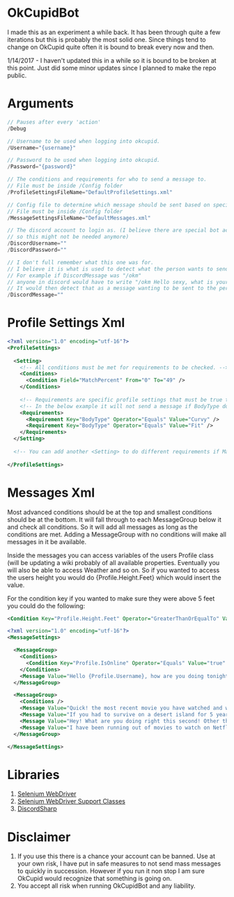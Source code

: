 # OkCupidBot
I made this as an experiment a while back. It has been through quite a few iterations but this is probably the most solid one. Since things tend to change on OkCupid quite often it is bound to break every now and then.

1/14/2017 - I haven't updated this in a while so it is bound to be broken at this point. Just did some minor updates since I planned to make the repo public.

# Arguments
```csharp
// Pauses after every 'action'
/Debug

// Username to be used when logging into okcupid.
/Username="{username}"

// Password to be used when logging into okcupid.
/Password="{password}"

// The conditions and requirements for who to send a message to.
// File must be inside /Config folder
/ProfileSettingsFileName="DefaultProfileSettings.xml"

// Config file to determine which message should be sent based on special cases.
// File must be inside /Config folder
/MessageSettingsFileName="DefaultMessages.xml"

// The discord account to login as. (I believe there are special bot accounts that can be used,
// so this might not be needed anymore)
/DiscordUsername=""
/DiscordPassword=""

// I don't full remember what this one was for.
// I believe it is what is used to detect what the person wants to send from discord.
// For example if DiscordMessage was "/okm"
// anyone in discord would have to write "/okm Hello sexy, what is your favorite thing to do"
// It would then detect that as a message wanting to be sent to the person.
/DiscordMessage=""
```

# Profile Settings Xml
```xml
<?xml version="1.0" encoding="utf-16"?>
<ProfileSettings>
  
  <Setting>
    <!-- All conditions must be met for requirements to be checked. -->
    <Conditions>
      <Condition Field="MatchPercent" From="0" To="49" />
    </Conditions>
    
    <!-- Requirements are specific profile settings that must be true to send a message. -->
    <!-- In the below example it will not send a message if BodyType does not equal Curvy or Fit -->
    <Requirements>
      <Requirement Key="BodyType" Operator="Equals" Value="Curvy" />
      <Requirement Key="BodyType" Operator="Equals" Value="Fit" />
    </Requirements>
  </Setting>
  
  <!-- You can add another <Setting> to do different requirements if MatchPercent is from 50 to 100. -->
  
</ProfileSettings>
```

# Messages Xml
Most advanced conditions should be at the top and smallest conditions should be at the bottom. It will fall through to each MessageGroup below it and check all conditions. So it will add all messages as long as the conditions are met. Adding a MessageGroup with no conditions will make all messages in it be available.

Inside the messages you can access variables of the users Profile class (will be updating a wiki probably of all available properties. Eventually you will also be able to access Weather and so on. So if you wanted to access the users height you would do {Profile.Height.Feet} which would insert the value.

For the condition key if you wanted to make sure they were above 5 feet you could do the following:
```xml
<Condition Key="Profile.Height.Feet" Operator="GreaterThanOrEqualTo" Value="5" />
```

```xml
<?xml version="1.0" encoding="utf-16"?>
<MessageSettings>

  <MessageGroup>
    <Conditions>
      <Condition Key="Profile.IsOnline" Operator="Equals" Value="true" />
    </Conditions>
    <Message Value="Hello {Profile.Username}, how are you doing tonight." />
  </MessageGroup>

  <MessageGroup>
    <Conditions />
    <Message Value="Quick! the most recent movie you have watched and what you thought of it!" />
    <Message Value="If you had to survive on a desert island for 5 years and you could only bring one thing, what would you bring?: 1. Machete 2. A book (what book?) 3. A volleyball 4. Hatchet" />
    <Message Value="Hey! What are you doing right this second! Other than reading my message!" />
    <Message Value="I have been running out of movies to watch on Netflix. Would you have any good suggestions? How about your favorite?" />
  </MessageGroup>

</MessageSettings>
```



# Libraries
1. [Selenium WebDriver](https://www.nuget.org/packages/Selenium.WebDriver/)
2. [Selenium WebDriver Support Classes](https://www.nuget.org/packages/Selenium.Support/)
3. [DiscordSharp](https://github.com/suicvne/DiscordSharp)

# Disclaimer
1. If you use this there is a chance your account can be banned. Use at your own risk, I have put in safe measures to not send mass messages to quickly in succession. However if you run it non stop I am sure OkCupid would recognize that something is going on.
2. You accept all risk when running OkCupidBot and any liability.
